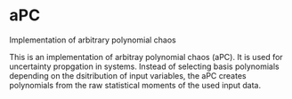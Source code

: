 # aPC
Implementation of arbitrary polynomial chaos

This is an implementation of arbitray polynomial chaos (aPC). It is used for uncertainty propgation in systems. Instead of selecting basis polynomials depending on the dsitribution of input variables, the aPC creates polynomials from the raw statistical moments of the used input data.

